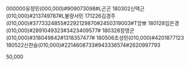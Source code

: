 000000유정민(000,000)#909073098#L곤곤
180302신택근(010,000)#213749787#L불량서민
171226김경주(010,000)#3773324855#2292129870#2450319003#T앙뽀
180128임은경(010,000)#2891049323#3423409577#
180328장영군(010,000)#318049842#1318357477#
180506조성민(010,000)#4201877123
180522신한슬(010,000)#2214608733#943336574#2620997793

50,000
